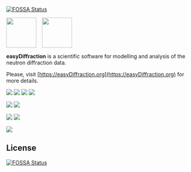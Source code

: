 [![FOSSA Status](https://app.fossa.io/api/projects/git%2Bgithub.com%2FeasyDiffraction%2FeasyDiffraction.svg?type=shield)](https://app.fossa.io/projects/git%2Bgithub.com%2FeasyDiffraction%2FeasyDiffraction?ref=badge_shield)

<img src="https://easydiffraction.github.io/images/easydiffraction-logo.svg" height="80"><img width="15"><img src="https://easydiffraction.github.io/images/easydiffraction-text.svg" height="80">

**easyDiffraction** is a scientific software for modelling and analysis of the neutron diffraction data.

Please, visit [https://easyDiffraction.org](https://easyDiffraction.org) for more details.

[![][25]][20] [![][26]][20] [![][27]][20] [![][33]][34] 

[![][35]][30] [![][32]][31]

[![][45]][40] [![][55]][50]

[![][28]][21]

<!---Travis CI Build Status--->
[20]: https://travis-ci.org/easyDiffraction/easyDiffraction
[21]: https://codecov.io/gh/easyDiffraction/easyDiffraction

[25]: http://badges.herokuapp.com/travis/easydiffraction/easydiffraction?env=BADGE=win&label=Windows%2010.0&branch=master
[26]: http://badges.herokuapp.com/travis/easydiffraction/easydiffraction?env=BADGE=osx&label=macOS%2010.13%20(High%20Sierra)&branch=master

[27]: http://badges.herokuapp.com/travis/easydiffraction/easydiffraction?env=BADGE=linux&label=Ubuntu%20Linux%2016.04%20(Xenial)&branch=master
[28]: https://codecov.io/gh/easyDiffraction/easyDiffraction/branch/master/graph/badge.svg

<!---Snap Build Status--->
[33]: https://build.snapcraft.io/badge/easyDiffraction/easyDiffraction.svg
[34]: https://build.snapcraft.io/user/easyDiffraction/easyDiffraction

<!---GitHub Latest Release--->
[30]: https://github.com/easyDiffraction/easyDiffraction/releases/tag/v0.3.7
[35]: https://img.shields.io/badge/Release-v0.3.8_(27_Nov_2019)-informational.svg

<!---Snap Latest Release--->
[32]: https://snapcraft.io//easydiffraction/badge.svg
[31]: https://snapcraft.io/easydiffraction

<!---User Manual--->
[40]: https://easydiffraction.github.io/documentation.html
[45]: https://img.shields.io/badge/User_Manual-13_Nov_2019-informational.svg

<!---License--->
[50]: https://github.com/easyDiffraction/easyDiffraction/blob/master/LICENSE
[55]: https://img.shields.io/badge/License-GNU_GPL_v3.0-informational.svg

<!---Code coverage--->
[21]: https://codecov.io/gh/easyDiffraction/easyDiffraction
[28]: https://codecov.io/gh/easyDiffraction/easyDiffraction/branch/master/graph/badge.svg


## License
[![FOSSA Status](https://app.fossa.io/api/projects/git%2Bgithub.com%2FeasyDiffraction%2FeasyDiffraction.svg?type=large)](https://app.fossa.io/projects/git%2Bgithub.com%2FeasyDiffraction%2FeasyDiffraction?ref=badge_large)